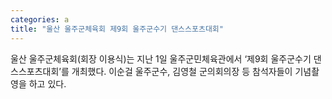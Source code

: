 ```yaml
---
categories: a
title: "울산 울주군체육회 제9회 울주군수기 댄스스포츠대회"
---
```

울산 울주군체육회(회장 이용식)는 지난 1일 울주군민체육관에서 ‘제9회 울주군수기 댄스스포츠대회’를 개최했다. 이순걸 울주군수, 김영철 군의회의장 등 참석자들이 기념촬영을 하고 있다.
